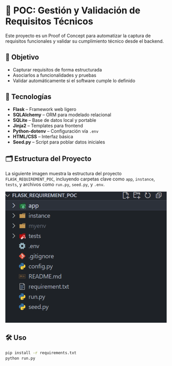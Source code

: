 # 🧪 POC: Gestión y Validación de Requisitos Técnicos

Este proyecto es un Proof of Concept para automatizar la captura de requisitos funcionales y validar su cumplimiento técnico desde el backend.

## 🎯 Objetivo

- Capturar requisitos de forma estructurada
- Asociarlos a funcionalidades y pruebas
- Validar automáticamente si el software cumple lo definido

## 🧰 Tecnologías

- **Flask** – Framework web ligero
- **SQLAlchemy** – ORM para modelado relacional
- **SQLite** – Base de datos local y portable
- **Jinja2** – Templates para frontend
- **Python-dotenv** – Configuración vía `.env`
- **HTML/CSS** – Interfaz básica
- **Seed.py** – Script para poblar datos iniciales

## 🗂️ Estructura del Proyecto

La siguiente imagen muestra la estructura del proyecto `FLASK_REQUIREMENT_POC`, incluyendo carpetas clave como `app`, `instance`, `tests`, y archivos como `run.py`, `seed.py`, y `.env`.

![Estructura del proyecto](doc/project_structure.png)



## 🛠️ Uso

```bash
pip install -r requirements.txt
python run.py

